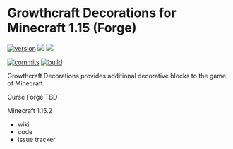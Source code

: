 # Growthcraft Decorations for Minecraft 1.15 (Forge)

[![version](https://img.shields.io/github/v/release/GrowthcraftCE/Growthcraft-Deco?include_prereleases&label=Latest%20Release)](https://github.com/GrowthcraftCE/Growthcraft-Deco/releases)
[![](http://cf.way2muchnoise.eu/versions/growthcraft-deco_latest.svg)](https://minecraft.curseforge.com/projects/growthcraft-deco)
[![](http://cf.way2muchnoise.eu/full_240630_downloads.svg)](https://minecraft.curseforge.com/projects/growthcraft-deco)

[![commits](https://img.shields.io/github/last-commit/GrowthcraftCE/Growthcraft-Deco/1.16?label=Latest%20Commit)](https://github.com/GrowthcraftCE/Growthcraft-Deco/commits/1.15)
[![build](https://img.shields.io/github/checks-status/GrowthcraftCE/Growthcraft-Deco/1.15?label=Build)](https://github.com/GrowthcraftCE/Growthcraft-Deco/actions)

Growthcraft Decorations provides additional decorative blocks to the game of Minecraft. 

Curse Forge 
TBD

Minecraft 1.15.2
* wiki
* code
* issue tracker

